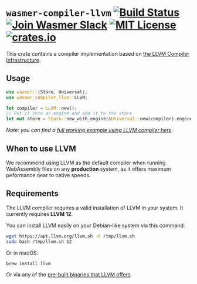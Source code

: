 # `wasmer-compiler-llvm` [![Build Status](https://github.com/wasmerio/wasmer/workflows/build/badge.svg?style=flat-square)](https://github.com/wasmerio/wasmer/actions?query=workflow%3Abuild) [![Join Wasmer Slack](https://img.shields.io/static/v1?label=Slack&message=join%20chat&color=brighgreen&style=flat-square)](https://slack.wasmer.io) [![MIT License](https://img.shields.io/github/license/wasmerio/wasmer.svg?style=flat-square)](https://github.com/wasmerio/wasmer/blob/master/LICENSE) [![crates.io](https://img.shields.io/crates/v/wasmer-compiler-llvm.svg)](https://crates.io/crates/wasmer-compiler-llvm)

This crate contains a compiler implementation based on [the LLVM Compiler Infrastructure][LLVM].

## Usage

```rust
use wasmer::{Store, Universal};
use wasmer_compiler_llvm::LLVM;

let compiler = LLVM::new();
// Put it into an engine and add it to the store
let mut store = Store::new_with_engine(&Universal::new(compiler).engine());
```

*Note: you can find a [full working example using LLVM compiler here][example].*

## When to use LLVM

We recommend using LLVM as the default compiler when running WebAssembly
files on any **production** system, as it offers maximum peformance near
to native speeds.

## Requirements

The LLVM compiler requires a valid installation of LLVM in your system.
It currently requires **LLVM 12**.


You can install LLVM easily on your Debian-like system via this command:

```bash
wget https://apt.llvm.org/llvm.sh -O /tmp/llvm.sh
sudo bash /tmp/llvm.sh 12
```

Or in macOS:

```bash
brew install llvm
```

Or via any of the [pre-built binaries that LLVM offers][llvm-pre-built].


[LLVM]: https://llvm.org/
[example]: https://github.com/wasmerio/wasmer/blob/master/examples/compiler_llvm.rs
[llvm-pre-built]: https://releases.llvm.org/download.html
